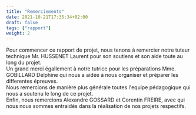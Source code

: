 ```yaml
---
title: "Remerciements"
date: 2021-10-21T17:35:34+02:00
draft: false
tags: ["rapport"]
weight: 2
---
```


Pour commencer ce rapport de projet,
nous tenons à remercier notre tuteur technique Mr. HUSSENET Laurent pour son soutiens et son aide toute au long du projet.\
Un grand merci égallement à notre tutrice pour les préparations Mme. GOBILLARD Delphine qui nous a aidée à nous organiser et préparer les differentes épreuves.\
Nous remercions de manière plus générale toutes l'equipe pédagogique qui nous a soutenu le long de ce projet.\
Enfin, nous remercions Alexandre GOSSARD et Corentin FREIRE, avec qui nous nous sommes entraidés dans la réalisation de nos projets respectifs.
